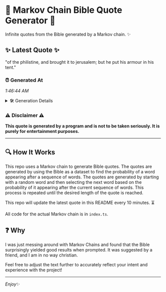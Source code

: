 # 📖 Markov Chain Bible Quote Generator 📖

Infinite quotes from the Bible generated by a Markov chain. ✨

## ✨ Latest Quote ✨
"of the philistine, and brought it to jerusalem; but he put his armour in his tent."

### ⏰ Generated At
*1:46:44 AM*

<details>
    <summary>🛠️ Generation Details</summary>
    <p>
        <strong>🌱 Seed:</strong> of<br>
        <strong>🔄 Iterations:</strong> 15<br>
        <strong>📜 Context History:</strong><br>[ of ]: the<br>[ of, the ]: philistine,<br>[ of, the, philistine, ]: and<br>[ of, the, philistine,, and ]: brought<br>[ of, the, philistine,, and, brought ]: it<br>[ of, the, philistine,, and, brought, it ]: to<br>[ the, philistine,, and, brought, it, to ]: jerusalem;<br>[ philistine,, and, brought, it, to, jerusalem; ]: but<br>[ and, brought, it, to, jerusalem;, but ]: he<br>[ brought, it, to, jerusalem;, but, he ]: put<br>[ it, to, jerusalem;, but, he, put ]: his<br>[ to, jerusalem;, but, he, put, his ]: armour<br>[ jerusalem;, but, he, put, his, armour ]: in<br>[ but, he, put, his, armour, in ]: his<br>[ he, put, his, armour, in, his ]: tent.<br>
    </p>
</details>

### ⚠️ Disclaimer ⚠️
**This quote is generated by a program and is not to be taken seriously. It is purely for entertainment purposes.**

---

## 🔍 How It Works

This repo uses a Markov chain to generate Bible quotes. The quotes are generated by using the Bible as a dataset to find the probability of a word appearing after a sequence of words. The quotes are generated by starting with a random word and then selecting the next word based on the probability of it appearing after the current sequence of words. This process is repeated until the desired length of the quote is reached.

This repo will update the latest quote in this README every 10 minutes. ⏳

All code for the actual Markov chain is in `index.ts`.

## ❓ Why

I was just messing around with Markov Chains and found that the Bible surprisingly yielded good results when prompted. 
It was suggested by a friend, and I am in no way christian.

Feel free to adjust the text further to accurately reflect your intent and experience with the project!

---

*Enjoy*✨
